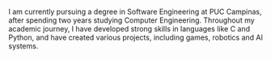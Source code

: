 I am currently pursuing a degree in Software Engineering at PUC Campinas, after spending two years studying Computer Engineering. Throughout my academic journey, I have developed strong skills in languages like C and Python, and have created various projects, including games, robotics and AI systems.

